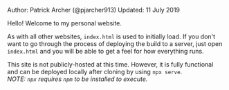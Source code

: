 Author:  Patrick Archer (@pjarcher913)
Updated: 11 July 2019

Hello! Welcome to my personal website.

As with all other websites, `index.html` is used to initially load. If you don't want to go through the process of deploying the build to a server, just open `index.html` and you will be able to get a feel for how everything runs.

This site is not publicly-hosted at this time. However, it is fully functional and can be deployed locally after cloning by using `npx serve`.  
*NOTE: `npx` requires `npm` to be installed to execute.*
